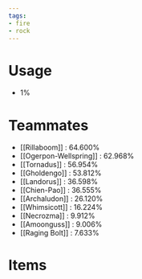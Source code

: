 ```yaml
---
tags:
- fire
- rock
---
```

# Usage
- 1%
# Teammates
- [[Rillaboom]] : 64.600%
- [[Ogerpon-Wellspring]] : 62.968%
- [[Tornadus]] : 56.954%
- [[Gholdengo]] : 53.812%
- [[Landorus]] : 36.598%
- [[Chien-Pao]] : 36.555%
- [[Archaludon]] : 26.120%
- [[Whimsicott]] : 16.224%
- [[Necrozma]] : 9.912%
- [[Amoonguss]] : 9.006%
- [[Raging Bolt]] : 7.633%
# Items